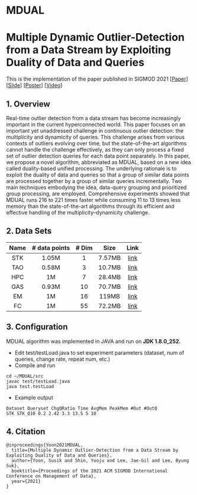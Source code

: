 # MDUAL
# Multiple Dynamic Outlier-Detection from a Data Stream by Exploiting Duality of Data and Queries

 This is the implementation of the paper published in SIGMOD 2021 [[Paper](https://drive.google.com/file/d/13lANlork5a42Uro4QIISrk-mQMymGgfV/view?usp=sharing)] [[Slide](XX)] [[Poster](XX)] [[Video](XX)]

## 1. Overview
Real-time outlier detection from a data stream has become increasingly important in the current hyperconnected world. This paper focuses on an important yet unaddressed challenge in continuous outlier detection: the multiplicity and dynamicity of queries. This challenge arises from various contexts of outliers evolving over time, but the state-of-the-art algorithms cannot handle the challenge effectively, as they can only process a fixed set of outlier detection queries for each data point separately. In this paper, we propose a novel algorithm, abbreviated as MDUAL, based on a new idea called duality-based unified processing. The underlying rationale is to exploit the duality of data and queries so that a group of similar data points are processed together by a group of similar queries incrementally. Two main techniques embodying the idea, data-query grouping and prioritized group processing, are employed. Comprehensive experiments showed that MDUAL runs 216 to 221 times faster while consuming 11 to 13 times less memory than the state-of-the-art algorithms through its efficient and effective handling of the multiplicity–dynamicity challenge.

## 2. Data Sets
| Name    | # data points  | # Dim    | Size    | Link           |
| :-----: | :------------: | :------: |:-------:|:--------------:|
| STK     | 1.05M          | 1        |  7.57MB |[link](https://infolab.usc.edu/Luan/Outlier/Datasets/stock.txt) |
| TAO     | 0.58M          | 3        |  10.7MB |[link](https://infolab.usc.edu/Luan/Outlier/Datasets/tao.txt) |
| HPC     | 1M             | 7        |  28.4MB  |[link](https://infolab.usc.edu/Luan/Outlier/Datasets/household2.txt) |
| GAS     | 0.93M          | 10       |  70.7MB  |[link](http://archive.ics.uci.edu/ml/machine-learning-databases/00362/HT_Sensor_UCIsubmission.zip) |
| EM      | 1M             | 16       |  119MB  |[link](https://infolab.usc.edu/Luan/Outlier/Datasets/ethylene.txt) |
| FC      | 1M             | 55       |  72.2MB  |[link](https://infolab.usc.edu/Luan/Outlier/Datasets/fc.data) |

## 3. Configuration
MDUAL algorithm was implemented in JAVA and run on **JDK 1.8.0_252.**
- Edit test/testLoad.java to set experiment parameters (dataset, num of queries, change rate, repeat num, etc.)
- Compile and run
```
cd ~/MDUAL/src
javac test/testLoad.java
java test.testLoad
```
- Example output
```
Dataset Queryset ChgQRatio Time AvgMem PeakMem #Out #OutQ   
STK STK_Q10 0.2 2.42 3.3 13.5 5 10  
```

## 4. Citation
```
@inproceedings{Yoon2021MDUAL,
  title={Multiple Dynamic Outlier-Detection from a Data Stream by Exploiting Duality of Data and Queries},
  author={Yoon, Susik and Shin, Yooju and Lee, Jae-Gil and Lee, Byung Suk},
  booktitle={Proceedings of the 2021 ACM SIGMOD International Conference on Management of Data},
  year={2021}
}
````
